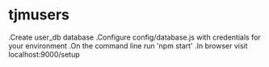 # tjmusers

.Create user_db database
.Configure config/database.js with credentials for your environment
.On the command line run 'npm start'
.In browser visit localhost:9000/setup
